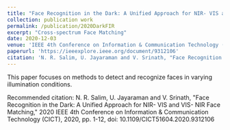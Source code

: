 ```yaml
---
title: "Face Recognition in the Dark: A Unified Approach for NIR- VIS and VIS- NIR Face Matching"
collection: publication work
permalink: /publication/2020DarkFIR
excerpt: "Cross-spectrum Face Matching"
date: 2020-12-03
venue: 'IEEE 4th Conference on Information & Communication Technology (CICT), 2020'
paperurl: 'https://ieeexplore.ieee.org/document/9312106'
citation: 'N. R. Salim, U. Jayaraman and V. Srinath, "Face Recognition in the Dark: A Unified Approach for NIR- VIS and VIS- NIR Face Matching," 2020 IEEE 4th Conference on Information & Communication Technology (CICT), 2020, pp. 1-12, doi: 10.1109/CICT51604.2020.9312106.'
---
```

This paper focuses on methods to detect and recognize faces in varying illumination conditions.

Recommended citation: N. R. Salim, U. Jayaraman and V. Srinath, "Face Recognition in the Dark: A Unified Approach for NIR- VIS and VIS- NIR Face Matching," 2020 IEEE 4th Conference on Information & Communication Technology (CICT), 2020, pp. 1-12, doi: 10.1109/CICT51604.2020.9312106
